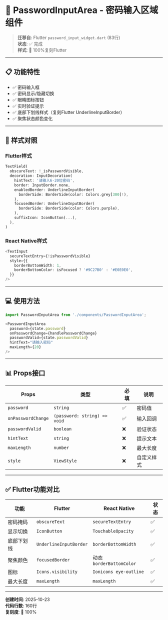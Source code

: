 # 🔐 PasswordInputArea - 密码输入区域组件

> **迁移自**: Flutter `password_input_widget.dart` (83行)  
> **状态**: ✅ 完成  
> **样式**: 🎨 100%复刻Flutter

---

## 📋 功能特性

- ✅ 密码输入框
- ✅ 密码显示/隐藏切换
- ✅ 眼睛图标按钮
- ✅ 实时验证提示
- ✅ 底部下划线样式（复刻Flutter UnderlineInputBorder）
- ✅ 聚焦状态颜色变化

---

## 🎨 样式对照

### Flutter样式
```dart
TextField(
  obscureText: !_isPasswordVisible,
  decoration: InputDecoration(
    hintText: '请输入6-20位密码',
    border: InputBorder.none,
    enabledBorder: UnderlineInputBorder(
      borderSide: BorderSide(color: Colors.grey[300]!),
    ),
    focusedBorder: UnderlineInputBorder(
      borderSide: BorderSide(color: Colors.purple),
    ),
    suffixIcon: IconButton(...),
  ),
)
```

### React Native样式
```typescript
<TextInput
  secureTextEntry={!isPasswordVisible}
  style={{
    borderBottomWidth: 1,
    borderBottomColor: isFocused ? '#9C27B0' : '#E0E0E0',
  }}
/>
```

---

## 💻 使用方法

```typescript
import PasswordInputArea from './components/PasswordInputArea';

<PasswordInputArea
  password={state.password}
  onPasswordChange={handlePasswordChange}
  passwordValid={state.passwordValid}
  hintText="请输入密码"
  maxLength={20}
/>
```

---

## 📊 Props接口

| Props | 类型 | 必填 | 说明 |
|-------|------|------|------|
| `password` | `string` | ✅ | 密码值 |
| `onPasswordChange` | `(password: string) => void` | ✅ | 输入回调 |
| `passwordValid` | `boolean` | ❌ | 验证状态 |
| `hintText` | `string` | ❌ | 提示文本 |
| `maxLength` | `number` | ❌ | 最大长度 |
| `style` | `ViewStyle` | ❌ | 自定义样式 |

---

## ✅ Flutter功能对比

| 功能 | Flutter | React Native | 状态 |
|------|---------|--------------|------|
| 密码掩码 | `obscureText` | `secureTextEntry` | ✅ |
| 显示切换 | `IconButton` | `TouchableOpacity` | ✅ |
| 底部下划线 | `UnderlineInputBorder` | `borderBottomWidth` | ✅ |
| 聚焦颜色 | `focusedBorder` | 动态`borderBottomColor` | ✅ |
| 图标 | `Icons.visibility` | `Ionicons eye-outline` | ✅ |
| 最大长度 | `maxLength` | `maxLength` | ✅ |

---

**创建时间**: 2025-10-23  
**代码行数**: 160行  
**复刻度**: 🎨 100%

